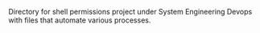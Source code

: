 Directory for shell permissions project under System Engineering Devops with files that automate various processes.
